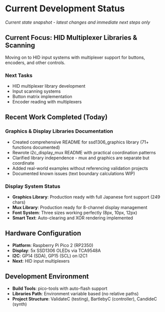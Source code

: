 # Current Development Status
*Current state snapshot - latest changes and immediate next steps only*

## Current Focus: HID Multiplexer Libraries & Scanning

Moving on to HID input systems with multiplexer support for buttons, encoders, and other controls.

### Next Tasks
- HID multiplexer library development
- Input scanning systems
- Button matrix implementation
- Encoder reading with multiplexers

## Recent Work Completed (Today)

### Graphics & Display Libraries Documentation
- Created comprehensive README for ssd1306_graphics library (71+ functions documented)
- Rewrote i2c_display_mux README with practical coordination patterns
- Clarified library independence - mux and graphics are separate but coordinate
- Added real-world examples without referencing validation projects
- Documented known issues (text boundary calculations WIP)

### Display System Status
- **Graphics Library**: Production ready with full Japanese font support (249 chars)
- **Mux Library**: Production ready for 8-channel display management
- **Font System**: Three sizes working perfectly (8px, 10px, 12px)
- **Smart Text**: Auto-clearing and XOR rendering implemented

## Hardware Configuration
- **Platform**: Raspberry Pi Pico 2 (RP2350)
- **Display**: 5x SSD1306 OLEDs via TCA9548A
- **I2C**: GP14 (SDA), GP15 (SCL) on I2C1
- **Next**: HID input multiplexers

## Development Environment
- **Build Tools**: pico-tools with auto-flash support
- **Libraries Path**: Environment variable based (no relative paths)
- **Project Structure**: ValidateC (testing), BartlebyC (controller), CandideC (synth)